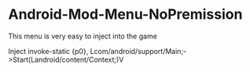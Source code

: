 # Android-Mod-Menu-NoPremission
This menu is very easy to inject into the game
 
Inject invoke-static {p0}, Lcom/android/support/Main;->Start(Landroid/content/Context;)V

